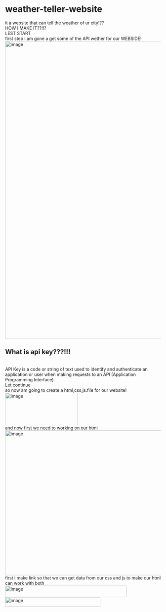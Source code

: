 # weather-teller-website
it a website that can tell the weather of ur city!??
<br>
HOW I MAKE IT??!!?
<br>
LEST START
<br>
first step i am gone a get some of the API wether for our WEBSIDE!
<img width="1847" height="965" alt="image" src="https://github.com/user-attachments/assets/c58dd10e-eedc-49ca-bdfc-1c90ec22def7" />
<h2>What is api key???!!!</h2>
<br>
API Key is a code or string of text used to identify and authenticate an application or user when making requests to an API (Application Programming Interface).
<br>
Let continue
<br>
so now am going to create a html,css,js.file for our website!
<img width="234" height="105" alt="image" src="https://github.com/user-attachments/assets/55839af8-28cd-4ee9-8be3-d85ed451389e" />
<br>
and now first we need to working on our html
<img width="860" height="469" alt="image" src="https://github.com/user-attachments/assets/5d61e4b6-7d8e-4ea5-8eb2-7d698d55a00f" />
first i make link so that we can get data from our css and js to make our html can work with both
<br>
<img width="393" height="37" alt="image" src="https://github.com/user-attachments/assets/000905e5-4a89-4612-8262-567aeec8095a" />
<img width="308" height="31" alt="image" src="https://github.com/user-attachments/assets/398a1694-7122-4178-82ef-00dee9d7ed74" />


